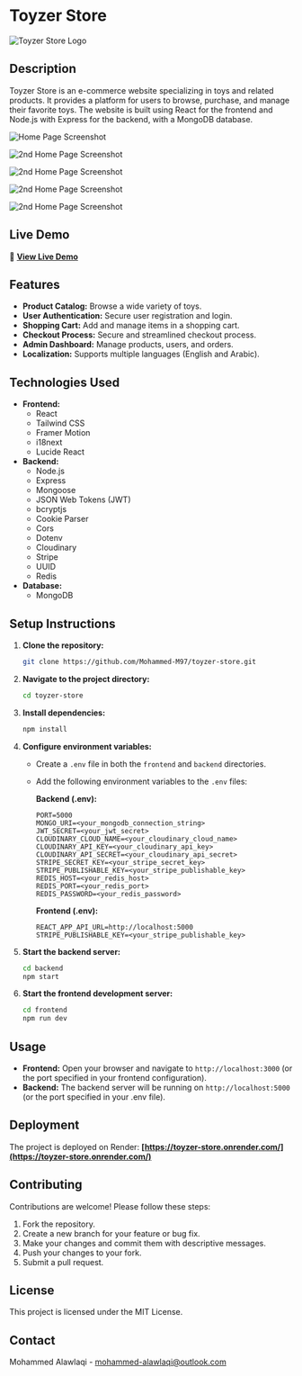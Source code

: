 # Toyzer Store

[//]: # (Logo)
![Toyzer Store Logo](docs/images/logo.png)

## Description

Toyzer Store is an e-commerce website specializing in toys and related products. It provides a platform for users to browse, purchase, and manage their favorite toys. The website is built using React for the frontend and Node.js with Express for the backend, with a MongoDB database.

[//]: # (Home Page Screenshot)
![Home Page Screenshot](docs/images/websitePage1.png)

[//]: # (2nd Home Page Screenshot)
![2nd Home Page Screenshot](docs/images/websitePage2.png)

[//]: # (Phone mode Screenshot)
![2nd Home Page Screenshot](docs/images/websitePage3.png)

[//]: # (2nd phone mode Screenshot)
![2nd Home Page Screenshot](docs/images/websitePage4.png)

[//]: # (3rd Home Page Screenshot)
![2nd Home Page Screenshot](docs/images/websitePage6.png)

## Live Demo

🚀 **[View Live Demo](https://toyzer-store.onrender.com/)**

## Features

*   **Product Catalog:** Browse a wide variety of toys.
*   **User Authentication:** Secure user registration and login.
*   **Shopping Cart:** Add and manage items in a shopping cart.
*   **Checkout Process:** Secure and streamlined checkout process.
*   **Admin Dashboard:** Manage products, users, and orders.
*   **Localization:** Supports multiple languages (English and Arabic).

## Technologies Used

*   **Frontend:**
    *   React
    *   Tailwind CSS
    *   Framer Motion
    *   i18next
    *   Lucide React
*   **Backend:**
    *   Node.js
    *   Express
    *   Mongoose
    *   JSON Web Tokens (JWT)
    *   bcryptjs
    *   Cookie Parser
    *   Cors
    *   Dotenv
    *   Cloudinary
    *   Stripe
    *   UUID
    *   Redis
*   **Database:**
    *   MongoDB

## Setup Instructions

1.  **Clone the repository:**

    ```bash
    git clone https://github.com/Mohammed-M97/toyzer-store.git
    ```

2.  **Navigate to the project directory:**

    ```bash
    cd toyzer-store
    ```

3.  **Install dependencies:**

    ```bash
    npm install
    ```

4.  **Configure environment variables:**

    *   Create a `.env` file in both the `frontend` and `backend` directories.
    *   Add the following environment variables to the `.env` files:

        **Backend (.env):**

        ```
        PORT=5000
        MONGO_URI=<your_mongodb_connection_string>
        JWT_SECRET=<your_jwt_secret>
        CLOUDINARY_CLOUD_NAME=<your_cloudinary_cloud_name>
        CLOUDINARY_API_KEY=<your_cloudinary_api_key>
        CLOUDINARY_API_SECRET=<your_cloudinary_api_secret>
        STRIPE_SECRET_KEY=<your_stripe_secret_key>
        STRIPE_PUBLISHABLE_KEY=<your_stripe_publishable_key>
        REDIS_HOST=<your_redis_host>
        REDIS_PORT=<your_redis_port>
        REDIS_PASSWORD=<your_redis_password>
        ```

        **Frontend (.env):**

        ```
        REACT_APP_API_URL=http://localhost:5000
        STRIPE_PUBLISHABLE_KEY=<your_stripe_publishable_key>
        ```

5.  **Start the backend server:**

    ```bash
    cd backend
    npm start
    ```

6.  **Start the frontend development server:**

    ```bash
    cd frontend
    npm run dev
    ```

## Usage

*   **Frontend:** Open your browser and navigate to `http://localhost:3000` (or the port specified in your frontend configuration).
*   **Backend:** The backend server will be running on `http://localhost:5000` (or the port specified in your .env file).

## Deployment

The project is deployed on Render: **[https://toyzer-store.onrender.com/](https://toyzer-store.onrender.com/)**

## Contributing

Contributions are welcome! Please follow these steps:

1.  Fork the repository.
2.  Create a new branch for your feature or bug fix.
3.  Make your changes and commit them with descriptive messages.
4.  Push your changes to your fork.
5.  Submit a pull request.

## License

This project is licensed under the MIT License.

## Contact

Mohammed Alawlaqi - [mohammed-alawlaqi@outlook.com](mailto:mohammed-alawlaqi@outlook.com)